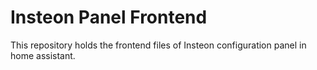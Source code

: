 # Insteon Panel Frontend

This repository holds the frontend files of Insteon configuration panel in home assistant.
